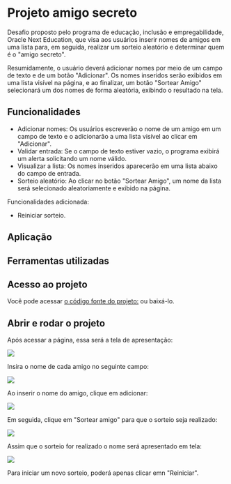 # Projeto amigo secreto

Desafio proposto pelo  programa de educação, inclusão e empregabilidade, Oracle Next Education, que visa aos usuários inserir nomes de amigos em uma lista para, em seguida, realizar um sorteio aleatório e determinar quem é o "amigo secreto".

Resumidamente, o usuário deverá adicionar nomes por meio de um campo de texto e de um botão "Adicionar". Os nomes inseridos serão exibidos em uma lista visível na página, e ao finalizar, um botão "Sortear Amigo" selecionará um dos nomes de forma aleatória, exibindo o resultado na tela.






## Funcionalidades

- Adicionar nomes: Os usuários escreverão o nome de um amigo em um campo de texto e o adicionarão a uma lista visível ao clicar em "Adicionar".
- Validar entrada: Se o campo de texto estiver vazio, o programa exibirá um alerta solicitando um nome válido.
- Visualizar a lista: Os nomes inseridos aparecerão em uma lista abaixo do campo de entrada.
- Sorteio aleatório: Ao clicar no botão "Sortear Amigo", um nome da lista será selecionado aleatoriamente e exibido na página.

Funcionalidades adicionada:

- Reiniciar sorteio.










## Aplicação
## Ferramentas utilizadas
## Acesso ao projeto

Você pode acessar [o código fonte do projeto:](https://github.com/yuriletras/jogo-do-numero-secreto.git) ou baixá-lo.


## Abrir e rodar o projeto

Após acessar a página, essa será a tela de apresentação:

<img src="Projeto-amigo-secret\challenge-amigo-secret\img\amigosecreto.PNG">

Insira o nome de cada amigo no seguinte campo: 

<img src="Projeto-amigo-secret\challenge-amigo-secret\img\amigosecreto2.PNG">

Ao inserir o nome do amigo, clique em adicionar:

<img src="Projeto-amigo-secret\challenge-amigo-secret\img\amigosecreto3.PNG">

Em seguida, clique em "Sortear amigo" para que o sorteio seja realizado:

<img src="Projeto-amigo-secret\challenge-amigo-secret\img\amigosecreto4.PNG">

Assim que o sorteio for realizado o nome será apresentado em tela:

<img src="Projeto-amigo-secret\challenge-amigo-secret\img\amigosecreto5.PNG">


Para iniciar um novo sorteio, poderá apenas clicar emn "Reiniciar".



